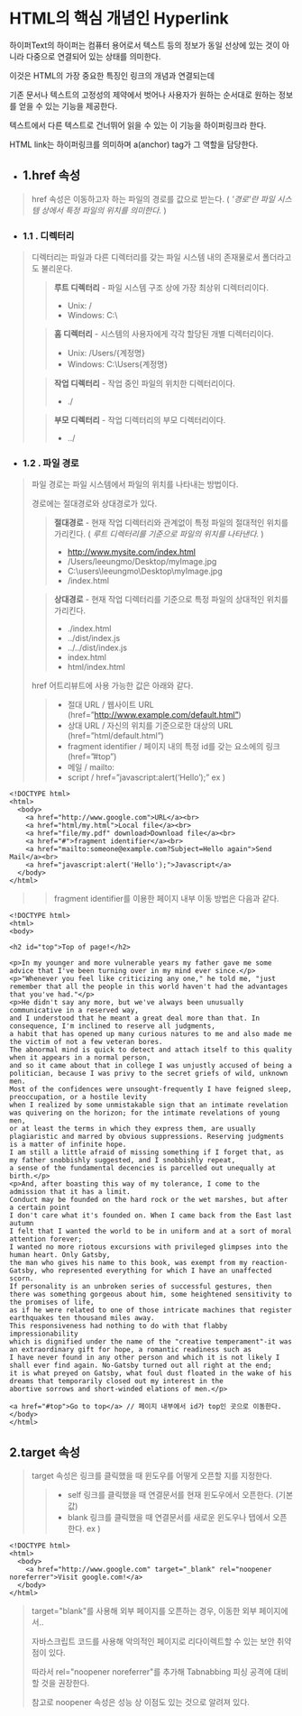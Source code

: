 # HTML의 핵심 개념인 Hyperlink

하이퍼Text의 하이퍼는 컴퓨터 용어로서 텍스트 등의 정보가 동일 선상에 있는 것이 아니라 다중으로 연결되어 있는 상태를 의미한다.

이것은 HTML의 가장 중요한 특징인 링크의 개념과 연결되는데

기존 문서나 텍스트의 고정성의 제약에서 벗어나 사용자가 원하는 순서대로 원하는 정보를 얻을 수 있는 기능을 제공한다.

텍스트에서 다른 텍스트로 건너뛰어 읽을 수 있는 이 기능을 하이퍼링크라 한다.
 
HTML link는 하이퍼링크를 의미하며 a(anchor) tag가 그 역할을 담당한다.

- ## 1.href 속성

> href 속성은 이동하고자 하는 파일의 경로를 값으로 받는다. ( _'경로'란 파일 시스템 상에서 특정 파일의 위치를 의미한다._ )

- ### 1.1 . 디렉터리
> 디렉터리는 파일과 다른 디렉터리를 갖는 파일 시스템 내의 존재물로서 폴더라고도 불리운다.
> > **루트 디렉터리** - 파일 시스템 구조 상에 가장 최상위 디렉터리이다.
> > - Unix: /
> > - Windows: C:\
>
> > **홈 디렉터리** - 시스템의 사용자에게 각각 할당된 개별 디렉터리이다.
> > - Unix: /Users/{계정명}
> > - Windows: C:\Users\{계정명}
>
> > **작업 디렉터리** - 작업 중인 파일의 위치한 디렉터리이다.
> > - ./
>
> > **부모 디렉터리** - 작업 디렉터리의 부모 디렉터리이다.
> > - ../

- ### 1.2 . 파일 경로
> 파일 경로는 파일 시스템에서 파일의 위치를 나타내는 방법이다.
> 
> 경로에는 절대경로와 상대경로가 있다.
> > **절대경로** - 현재 작업 디렉터리와 관계없이 특정 파일의 절대적인 위치를 가리킨다. ( _루트 디렉터리를 기준으로 파일의 위치를 나타낸다._ )
> > - http://www.mysite.com/index.html
> > - /Users/leeungmo/Desktop/myImage.jpg
> > - C:\users\leeungmo\Desktop\myImage.jpg
> > - /index.html
>
> > **상대경로** - 현재 작업 디렉터리를 기준으로 특정 파일의 상대적인 위치를 가리킨다.
> > - ./index.html
> > - ../dist/index.js
> > - ../../dist/index.js
> > - index.html
> > - html/index.html
>
> href 어트리뷰트에 사용 가능한 값은 아래와 같다.
> > - 절대 URL / 웹사이트 URL (href=”http://www.example.com/default.html”)
> > - 상대 URL / 자신의 위치를 기준으로한 대상의 URL (href=”html/default.html”)
> > - fragment identifier	/ 페이지 내의 특정 id를 갖는 요소에의 링크 (href=”#top”)
> > - 메일 / mailto:
> > - script / href=”javascript:alert(‘Hello’);”
> > ex )
```
<!DOCTYPE html>
<html>
  <body>
    <a href="http://www.google.com">URL</a><br>
    <a href="html/my.html">Local file</a><br>
    <a href="file/my.pdf" download>Download file</a><br>
    <a href="#">fragment identifier</a><br>
    <a href="mailto:someone@example.com?Subject=Hello again">Send Mail</a><br>
    <a href="javascript:alert('Hello');">Javascript</a>
  </body>
</html>
```
> > fragment identifier를 이용한 페이지 내부 이동 방법은 다음과 같다.
```
<!DOCTYPE html>
<html>
<body>

<h2 id="top">Top of page!</h2>

<p>In my younger and more vulnerable years my father gave me some advice that I've been turning over in my mind ever since.</p>
<p>"Whenever you feel like criticizing any one," he told me, "just remember that all the people in this world haven't had the advantages that you've had."</p>
<p>He didn't say any more, but we've always been unusually communicative in a reserved way,
and I understood that he meant a great deal more than that. In consequence, I'm inclined to reserve all judgments,
a habit that has opened up many curious natures to me and also made me the victim of not a few veteran bores.
The abnormal mind is quick to detect and attach itself to this quality when it appears in a normal person,
and so it came about that in college I was unjustly accused of being a politician, because I was privy to the secret griefs of wild, unknown men.
Most of the confidences were unsought-frequently I have feigned sleep, preoccupation, or a hostile levity
when I realized by some unmistakable sign that an intimate revelation was quivering on the horizon; for the intimate revelations of young men,
or at least the terms in which they express them, are usually plagiaristic and marred by obvious suppressions. Reserving judgments is a matter of infinite hope.
I am still a little afraid of missing something if I forget that, as my father snobbishly suggested, and I snobbishly repeat,
a sense of the fundamental decencies is parcelled out unequally at birth.</p>
<p>And, after boasting this way of my tolerance, I come to the admission that it has a limit.
Conduct may be founded on the hard rock or the wet marshes, but after a certain point
I don't care what it's founded on. When I came back from the East last autumn 
I felt that I wanted the world to be in uniform and at a sort of moral attention forever;
I wanted no more riotous excursions with privileged glimpses into the human heart. Only Gatsby,
the man who gives his name to this book, was exempt from my reaction-Gatsby, who represented everything for which I have an unaffected scorn.
If personality is an unbroken series of successful gestures, then there was something gorgeous about him, some heightened sensitivity to the promises of life,
as if he were related to one of those intricate machines that register earthquakes ten thousand miles away.
This responsiveness had nothing to do with that flabby impressionability
which is dignified under the name of the "creative temperament"-it was an extraordinary gift for hope, a romantic readiness such as
I have never found in any other person and which it is not likely I shall ever find again. No-Gatsby turned out all right at the end;
it is what preyed on Gatsby, what foul dust floated in the wake of his dreams that temporarily closed out my interest in the
abortive sorrows and short-winded elations of men.</p>

<a href="#top">Go to top</a> // 페이지 내부에서 id가 top인 곳으로 이동한다.
</body>
</html>
```

## 2.target 속성

> target 속성은 링크를 클릭했을 때 윈도우를 어떻게 오픈할 지를 지정한다.
> > - self	링크를 클릭했을 때 연결문서를 현재 윈도우에서 오픈한다. (기본값)
> > - blank	링크를 클릭했을 때 연결문서를 새로운 윈도우나 탭에서 오픈한다.
> > ex )
```
<!DOCTYPE html>
<html>
  <body>
    <a href="http://www.google.com" target="_blank" rel="noopener noreferrer">Visit google.com!</a>
  </body>
</html>
```
> target="blank"를 사용해 외부 페이지를 오픈하는 경우, 이동한 외부 페이지에서..
> 
> 자바스크립트 코드를 사용해 악의적인 페이지로 리다이렉트할 수 있는 보안 취약점이 있다.
> 
> 따라서 rel="noopener noreferrer"를 추가해 Tabnabbing 피싱 공격에 대비할 것을 권장한다.
> 
> 참고로 noopener 속성은 성능 상 이점도 있는 것으로 알려져 있다.

